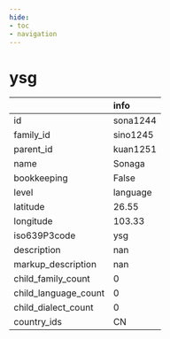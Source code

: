 ```yaml
---
hide:
- toc
- navigation
---
```

# ysg
|                      | info     |
|:---------------------|:---------|
| id                   | sona1244 |
| family_id            | sino1245 |
| parent_id            | kuan1251 |
| name                 | Sonaga   |
| bookkeeping          | False    |
| level                | language |
| latitude             | 26.55    |
| longitude            | 103.33   |
| iso639P3code         | ysg      |
| description          | nan      |
| markup_description   | nan      |
| child_family_count   | 0        |
| child_language_count | 0        |
| child_dialect_count  | 0        |
| country_ids          | CN       |